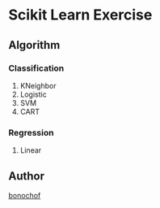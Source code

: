 # Scikit Learn Exercise

## Algorithm
### Classification
1. KNeighbor
1. Logistic
1. SVM
1. CART

### Regression
1. Linear

## Author
[bonochof](https://github.com/bonochof)
